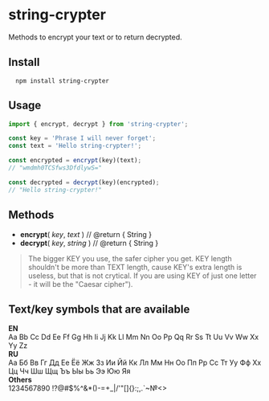 # <span>string-crypter</span>

Methods to encrypt your text or to return decrypted.

## Install

```
  npm install string-crypter
```

## Usage
```javascript
import { encrypt, decrypt } from 'string-crypter';

const key = 'Phrase I will never forget';
const text = 'Hello string-crypter!';

const encrypted = encrypt(key)(text);
// "wmdmh0TCSfws3DfdlywS="

const decrypted = decrypt(key)(encrypted);
// "Hello string-crypter!"
```

## Methods
- **encrypt**( *key*, *text* ) // @return { String }
- **decrypt**( *key*, *string* ) // @return { String }

> The bigger KEY you use, the safer cipher you get. KEY length shouldn't be more than TEXT length, cause KEY's extra length is useless, but that is not crytical. If you are using KEY of just one letter - it will be the "Caesar cipher").

## Text/key symbols that are available
**EN**  
Aa Bb Cc Dd Ee Ff Gg Hh Ii Jj Kk Ll Mm Nn Oo Pp Qq Rr Ss Tt Uu Vv Ww Xx Yy Zz  
**RU**  
Аа Бб Вв Гг Дд Ее Ёё Жж Зз Ии Йй Кк Лл Мм Нн Оо Пп Рр Сс Тт Уу Фф Хх Цц Чч Шш Щщ Ъъ Ыы Ьь Ээ  Юю Яя  
**Others**  
1234567890 !?@#$%^&*()-=+_|/'"[]{}:;,.`~№<>